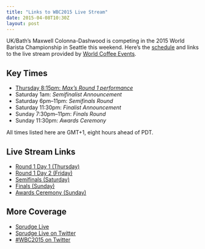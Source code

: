 ```yaml
---
title: "Links to WBC2015 Live Stream"
date: 2015-04-08T10:30Z
layout: post
---
```


UK/Bath’s Maxwell Colonna-Dashwood is competing in the 2015 World Barista Championship in Seattle this weekend. Here’s the [schedule](http://www.worldbaristachampionship.org/2015-schedules/) and links to the live stream provided by [World Coffee Events](http://livestream.com/worldcoffee).

## Key Times

- [Thursday 8:15pm: *Max’s Round 1 performance*](http://livestream.com/worldcoffee/events/3952840/videos/83361396)
- Saturday 1am: *Semifinalist Announcement*
- Saturday 6pm–11pm: *Semifinals Round*
- Saturday 11:30pm: *Finalist Announcement*
- Sunday 7:30pm–11pm: *Finals Round*
- Sunday 11:30pm: *Awards Ceremony*

All times listed here are GMT+1, eight hours ahead of PDT.

## Live Stream Links

- [Round 1 Day 1 (Thursday)](http://livestream.com/worldcoffee/events/3952840)
- [Round 1 Day 2 (Friday)](http://livestream.com/worldcoffee/events/3952873)
- [Semifinals (Saturday)](http://livestream.com/worldcoffee/events/3952875)
- [Finals (Sunday)](http://livestream.com/worldcoffee/events/3952880)
- [Awards Ceremony (Sunday)](http://livestream.com/worldcoffee/events/3952885)

## More Coverage

- [Sprudge Live](http://sprudgelive.com)
- [Sprudge Live on Twitter](https://twitter.com/SprudgeLive)
- [#WBC2015 on Twitter](https://twitter.com/search?q=WBC2015)